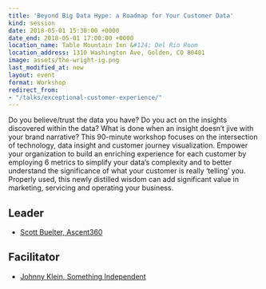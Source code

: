 ```yaml
---
title: 'Beyond Big Data Hype: a Roadmap for Your Customer Data'
kind: session
date: 2018-05-01 15:30:00 +0000
date_end: 2018-05-01 17:00:00 +0000
location_name: Table Mountain Inn &#124; Del Rio Room
location_address: 1310 Washington Ave, Golden, CO 80401
image: assets/the-wright-ig.png
last_modified_at: now
layout: event
format: Workshop
redirect_from:
- "/talks/exceptional-customer-experience/"
---
```

Do you believe/trust the data you have? Do you act on the insights discovered within the data? What is done when an insight doesn’t jive with your brand narrative? This 90-minute workshop focuses on the intersection of technology, data insight and customer journey visualization. Empower your organization to build an enriching experience for each customer by employing 6 metrics to simplify your data’s complexity and to better understand the significance of what your customer is really ‘telling’ you. Properly used, this newly distilled wisdom can add significant value in marketing, servicing and operating your business.

## Leader

* [Scott Buelter, Ascent360](http://www.ascent360.com/)

## Facilitator

* [Johnny Klein, Something Independent](http://www.somethingindependent.com/)